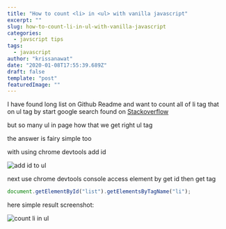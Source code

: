 ```yaml
---
title: "How to count <li> in <ul> with vanilla javascript"
excerpt: ""
slug: how-to-count-li-in-ul-with-vanilla-javascript
categories:
  - javscript tips
tags:
  - javascript
author: "krissanawat"
date: "2020-01-08T17:55:39.689Z"
draft: false
template: "post"
featuredImage: ""
---
```


I have found long list on Github Readme and want to count all of li tag that on ul tag by start google search found on [Stackoverflow](https://stackoverflow.com/questions/20040825/check-how-many-li-there-are-in-a-ul-with-javascript)

but so many ul in page how that we get right ul tag

the answer is fairy simple too

with using chrome devtools add id

![add id to ul](https://i.imgur.com/HOIYVxU.png)

next use chrome devtools console access element by get id then get tag

```jsx
document.getElementById("list").getElementsByTagName("li");
```

here simple result screenshot:

![count li in ul](https://i.imgur.com/9RwY1Bi.png)
